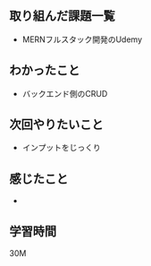 ## 取り組んだ課題一覧

- MERNフルスタック開発のUdemy

## わかったこと
- バックエンド側のCRUD


## 次回やりたいこと

- インプットをじっくり

## 感じたこと

- 
## 学習時間

30M
